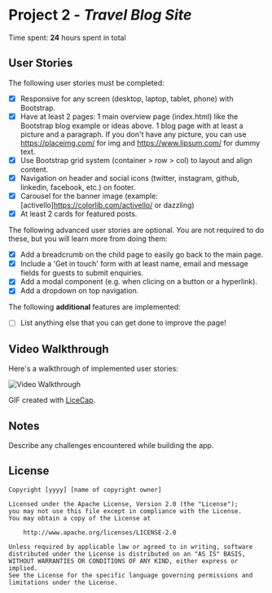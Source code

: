 # Project 2 - *Travel Blog Site*

Time spent: **24** hours spent in total

## User Stories

The following user stories must be completed:

* [X] Responsive for any screen (desktop, laptop, tablet, phone) with Bootstrap.
* [X] Have at least 2 pages:
1 main overview page (index.html) like the Bootstrap blog example or ideas above.
1 blog page with at least a picture and a paragraph. If you don't have any picture, you can use https://placeimg.com/ for img and https://www.lipsum.com/ for dummy text.
* [X] Use Bootstrap grid system (container > row > col) to layout and align content.
* [X] Navigation on header and social icons (twitter, instagram, github, linkedin, facebook, etc.) on footer.
* [X] Carousel for the banner image (example: [activello]https://colorlib.com/activello/ or dazzling)
* [X] At least 2 cards for featured posts.

The following advanced user stories are optional. You are not required to do these, but you will learn more from doing them:

* [X] Add a breadcrumb on the child page to easily go back to the main page.
* [X] Include a 'Get in touch' form with at least name, email and message fields for guests to submit enquiries.
* [X] Add a modal component (e.g. when clicing on a button or a hyperlink).
* [X] Add a dropdown on top navigation.

The following **additional** features are implemented:

* [ ] List anything else that you can get done to improve the page!

## Video Walkthrough

Here's a walkthrough of implemented user stories:

<img src='http://i.imgur.com/link/to/your/gif/file.gif' title='Video Walkthrough' width='' alt='Video Walkthrough' />

GIF created with [LiceCap](http://www.cockos.com/licecap/).

## Notes

Describe any challenges encountered while building the app.

## License

    Copyright [yyyy] [name of copyright owner]

    Licensed under the Apache License, Version 2.0 (the "License");
    you may not use this file except in compliance with the License.
    You may obtain a copy of the License at

        http://www.apache.org/licenses/LICENSE-2.0

    Unless required by applicable law or agreed to in writing, software
    distributed under the License is distributed on an "AS IS" BASIS,
    WITHOUT WARRANTIES OR CONDITIONS OF ANY KIND, either express or implied.
    See the License for the specific language governing permissions and
    limitations under the License.
